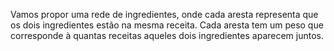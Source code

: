 Vamos propor uma rede de ingredientes, onde cada aresta representa que os dois ingredientes estão na mesma receita. Cada aresta tem um peso que corresponde à quantas receitas aqueles dois ingredientes aparecem juntos.
